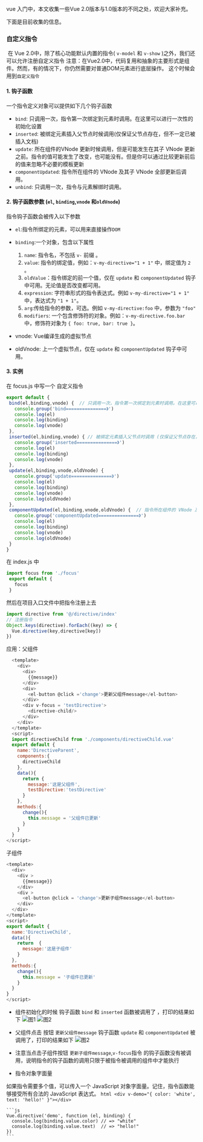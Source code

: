 vue 入门中，本文收集一些Vue 2.0版本与1.0版本的不同之处，欢迎大家补充。

下面是目前收集的信息。

### 自定义指令
 在 Vue 2.0中，除了核心功能默认内置的指令( `v-model` 和 `v-show` )之外，我们还可以允许注册自定义指令
 注意：在Vue2.0中，代码复用和抽象的主要形式是组件。然而，有的情况下，你仍然需要对普通DOM元素进行底层操作。
 这个时候会用到`自定义指令`

#### 1. 钩子函数
  一个指令定义对象可以提供如下几个钩子函数

* `bind`: 只调用一次，指令第一次绑定到元素时调用。在这里可以进行一次性的初始化设置
* `inserted`: 被绑定元素插入父节点时候调用(仅保证父节点存在，但不一定已被插入文档)
* `update`: 所在组件的VNode 更新时候调用，但是可能发生在其子 VNode 更新之前。指令的值可能发生了改变，也可能没有。但是你可以通过比较更新前后的值来忽略不必要的模板更新
* `componentUpdated`: 指令所在组件的 VNode 及其子 VNode 全部更新后调用。
*  `unbind`: 只调用一次，指令与元素解绑时调用。
  
#### 2. 钩子函数参数 (`el`, `binding`,`vnode` 和`oldVnode`)

指令钩子函数会被传入以下参数

* `el`:指令所绑定的元素，可以用来直接操作`DOM`
* `binding`:一个对象，包含以下属性
  1. `name`: 指令名，不包括 `v-` 前缀 。
  2. `value`: 指令的绑定值，例如：`v-my-directive="1 + 1"` 中，绑定值为 `2` 。
  3. `oldValue`：指令绑定的前一个值，仅在 `update` 和 `componentUpdated` 钩子中可用。无论值是否改变都可用。
  4. `expression`: 字符串形式的指令表达式。例如 `v-my-directive="1 + 1"` 中，表达式为 `"1 + 1"`。
  5. `arg`:传给指令的参数，可选。例如 `v-my-directive:foo` 中，参数为 `"foo"`
  6. `modifiers`: 一个包含修饰符的对象。例如：`v-my-directive.foo.bar` 中，修饰符对象为 `{ foo: true, bar: true }`。

* vnode: Vue编译生成的虚拟节点
* oldVnode: 上一个虚拟节点，仅在 `update` 和 `componentUpdated` 钩子中可用。

#### 3.  实例
 在 focus.js 中写一个 自定义指令
 ``` js
 export default {
  bind(el,binding,vnode) {  // 只调用一次，指令第一次绑定到元素时调用。在这里可以进行一次性的初始化设置。
    console.group('bind===============》')
    console.log(el)
    console.log(binding)
    console.log(vnode)
  },
  inserted(el,binding,vnode) { // 被绑定元素插入父节点时调用 (仅保证父节点存在，但不一定已被插入文档中)。
    console.group('inserted===============》')
    console.log(el)
    console.log(binding)
    console.log(vnode)
  },
  update(el,binding,vnode,oldVnode) {    
    console.group('update===============》')
    console.log(el)
    console.log(binding)
    console.log(vnode)
    console.log(oldVnode)
  },
  componentUpdated(el,binding,vnode,oldVnode) {  // 指令所在组件的 VNode 及其子 VNode 全部更新后调用。
    console.group('componentUpdated===============》')
    console.log(el)
    console.log(binding)
    console.log(vnode)
    console.log(oldVnode)
  }
}
 ```
 在 index.js 中
 ```js
 import focus from './focus'
  export default {
    focus
  }

 ```

然后在项目入口文件中把指令注册上去
``` js
import directive from '@/directive/index'
// 注册指令 
Object.keys(directive).forEach((key) => {
  Vue.directive(key,directive[key])
})
```

  应用：父组件

  ```js
    <template>
      <div>
        <div>
          {{message}}
        </div>
        <div>
          <el-button @click ='change'>更新父组件message</el-button>
        </div>
        <div v-focus = 'testDirective'>
          <directive-child/>
        </div>
      </div>
    </template>
    <script>
    import directiveChild from './components/directiveChild.vue'
    export default {
      name:'DirectiveParent',
      components:{
        directiveChild
      },
      data(){
        return {
          message:'这是父组件',
          testDirective:'testDirective'
        }
      },
      methods:{
        change(){
          this.message = '父组件已更新'
        }
      }
    }
  </script>

  ```
  子组件

  ```js
  <template>
    <div>
      <div >
        {{message}}
      </div>
      <div >
        <el-button @click = 'change'>更新子组件message</el-button>
      </div>
    </div>
  </template>
  <script>
  export default {
    name:'DirectiveChild',
    data(){
      return  {
        message:'这是子组件'
      }
    },
    methods:{
      change(){
        this.message = '子组件已更新'
      }
    }
  }
  </script>
  ```

  * 组件初始化的时候 钩子函数 `bind` 和 `inserted` 函数被调用了 ，打印的结果如下
  ![图1](./img/directive/bind.jpg)
  ![图2](./img/directive/inserted.jpg)

  * 父组件点击 按钮 `更新父组件message` 钩子函数 `update` 和 `componentUpdated`  被调用了，打印的结果如下
  ![图2](./img/directive/update.jpg)

  * 注意当点击子组件按钮 `更新子组件message`,`v-focus`指令 的钩子函数没有被调用，说明指令的钩子函数的调用只限于被指令被调用的组件中才能执行

  * 指令对象字面量

  如果指令需要多个值，可以传入一个 JavaScript 对象字面量。记住，指令函数能够接受所有合法的 JavaScript 表达式。
    ```html
    <div v-demo="{ color: 'white', text: 'hello!' }"></div>
    ```

    ```js
    Vue.directive('demo', function (el, binding) {
      console.log(binding.value.color) // => "white"
      console.log(binding.value.text)  // => "hello!"
    })
    ```














